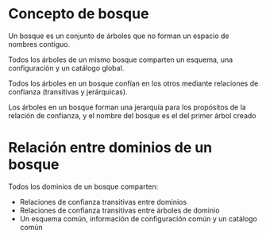 # Concepto de bosque

Un bosque es un conjunto de árboles que no forman un espacio de nombres contiguo.

Todos los árboles de un mismo bosque comparten un esquema, una configuración y un catálogo global. 

Todos los árboles en un bosque confían en los otros mediante relaciones de confianza (transitivas y jerárquicas).

Los árboles en un bosque forman una jerarquía para los propósitos de la relación de confianza, y el nombre del bosque es el del primer árbol creado

# Relación entre dominios de un bosque

Todos los dominios de un bosque comparten:

* Relaciones de confianza transitivas entre dominios
* Relaciones de confianza transitivas entre árboles de dominio
* Un esquema común, información de configuración común y un catálogo común
